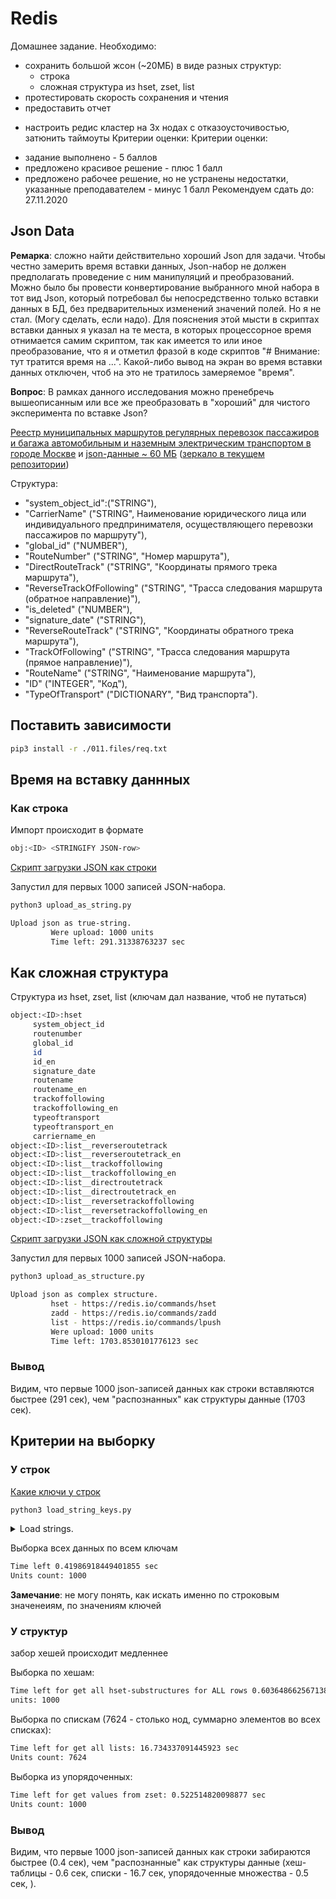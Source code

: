 # Redis

Домашнее задание. Необходимо:
- сохранить большой жсон (~20МБ) в виде разных структур:
    - строка 
    - сложная структура из hset, zset, list
- протестировать скорость сохранения и чтения
- предоставить отчет

* настроить редис кластер на 3х нодах с отказоусточивостью, затюнить таймоуты
Критерии оценки: Критерии оценки:
- задание выполнено - 5 баллов
- предложено красивое решение - плюс 1 балл
- предложено рабочее решение, но не устранены недостатки, указанные преподавателем - минус 1 балл
Рекомендуем сдать до: 27.11.2020

## Json Data

__Ремарка__: cложно найти действительно хороший Json для задачи. 
Чтобы честно замерить время вставки данных, Json-набор не должен предполагать проведение с ним манипуляций и преобразований.
Можно было бы провести конвертирование выбранного мной набора в тот вид Json, который потребовал бы
непосредственно только вставки данных в БД, без предварительных изменений значений полей. Но я не стал. (Могу сделать, если надо).
Для пояснения этой мысти в скриптах вставки данных я указал на те места, в которых процессорное время отнимается самим скриптом, 
так как имеется то или иное преобразование, что я и отметил фразой в коде скриптов "# Внимание: тут тратится время на ...".
Какой-либо вывод на экран во время вставки данных отключен, чтоб на это не тратилось замеряемое "время".

__Вопрос__: В рамках данного исследования можно пренебречь вышеописанным или все же преобразовать в "хороший" для чистого эксперимента по вставке Json?

[Реестр муниципальных маршрутов регулярных перевозок пассажиров и багажа автомобильным и наземным электрическим транспортом в городе Москве](https://data.gov.ru/opendata/7704786030-municipalroutesregister)
 и [json-данные ~ 60 МБ](https://data.gov.ru/sites/default/files/opendata/7704786030-MunicipalRoutesRegister/data-2017-07-18T00-00-00-structure-2017-07-18T00-00-00.json)
 ([зеркало в текущем репозитории](011.files/data.json))

Структура:
 - "system_object_id":("STRING"),
 - "CarrierName" ("STRING", Наименование юридического лица или индивидуального предпринимателя, осуществляющего перевозки пассажиров по маршруту"),
 - "global_id" ("NUMBER"),
 - "RouteNumber" ("STRING", "Номер маршрута"),
 - "DirectRouteTrack" ("STRING", "Координаты прямого трека маршрута"),
 - "ReverseTrackOfFollowing" ("STRING", "Трасса следования маршрута (обратное направление)"),
 - "is_deleted" ("NUMBER"),
 - "signature_date" ("STRING"),
 - "ReverseRouteTrack" ("STRING", "Координаты обратного трека маршрута"),
 - "TrackOfFollowing" ("STRING", "Трасса следования маршрута (прямое направление)"),
 - "RouteName" ("STRING", "Наименование маршрута"),
 - "ID" ("INTEGER", "Код"),
 - "TypeOfTransport" ("DICTIONARY", "Вид транспорта").
 
## Поставить зависимости

```bash
pip3 install -r ./011.files/req.txt 
```

## Время на вставку даннных

### Как строка 

Импорт происходит в формате 
```bash
obj:<ID> <STRINGIFY JSON-row>
```

[Cкрипт загрузки JSON как строки](011.files/upload_as_string.py)

Запустил для первых 1000 записей JSON-набора.
```bash
python3 upload_as_string.py

Upload json as true-string.
         Were upload: 1000 units
         Time left: 291.31338763237 sec
```

## Как сложная структура 

Структура из hset, zset, list (ключам дал название, чтоб не путаться)

```bash
object:<ID>:hset
     system_object_id
     routenumber
     global_id
     id
     id_en
     signature_date
     routename
     routename_en
     trackoffollowing
     trackoffollowing_en
     typeoftransport
     typeoftransport_en
     carriername_en
object:<ID>:list__reverseroutetrack
object:<ID>:list__reverseroutetrack_en
object:<ID>:list__trackoffollowing
object:<ID>:list__trackoffollowing_en
object:<ID>:list__directroutetrack
object:<ID>:list__directroutetrack_en
object:<ID>:list__reversetrackoffollowing
object:<ID>:list__reversetrackoffollowing_en
object:<ID>:zset__trackoffollowing
```

[Cкрипт загрузки JSON как сложной структуры](011.files/upload_as_structure.py)

Запустил для первых 1000 записей JSON-набора.

```bash
python3 upload_as_structure.py

Upload json as complex structure.
         hset - https://redis.io/commands/hset
         zadd - https://redis.io/commands/zadd
         list - https://redis.io/commands/lpush
         Were upload: 1000 units
         Time left: 1703.8530101776123 sec


```

### Вывод

Видим, что первые 1000 json-записей данных как строки вставляются быстрее (291 сек), чем "распознанных" как структуры данные (1703 сек).

## Критерии на выборку

### У строк

[Какие ключи у строк](011.files/load_string.py)

```bash
python3 load_string_keys.py
```
<details>
<summary>Load strings.</summary>
b'data:15'
b'data:124'
b'data:18'
b'data:86'
b'data:150'
b'data:181'
b'data:41'
b'data:173'
b'data:23'
b'data:141'
b'data:220'
b'data:56'
b'data:26'
b'data:17'
b'data:51'
b'data:167'
b'data:144'
b'data:143'
b'data:107'
b'data:146'
b'data:32'
b'data:207'
b'data:214'
b'data:12'
b'data:152'
b'data:4'
...
</details>

Выборка всех данных по всем ключам
```bash
Time left 0.41986918449401855 sec
Units count: 1000
```

__Замечание__: не могу понять, как искать именно по строковым значенеиям, по значениям ключей

### У структур

забор хешей происходит медленнее 

Выборка по хешам:
```bash
Time left for get all hset-substructures for ALL rows 0.6036486625671387 sec
units: 1000
```

Выборка по спискам (7624 - столько нод, суммарно элементов во всех списках):
```bash
Time left for get all lists: 16.734337091445923 sec
Units count: 7624
```

Выборка из упорядоченных:
```bash
Time left for get values from zset: 0.522514820098877 sec
Units count: 1000
```
### Вывод

Видим, что первые 1000 json-записей данных как строки забираются быстрее (0.4 сек), 
чем "распознанные" как структуры данные (хеш-таблицы - 0.6 сек, списки - 16.7 сек, упорядоченные множества - 0.5 сек, ).
